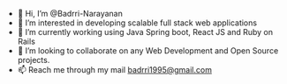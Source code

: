 - 👋 Hi, I’m @Badrri-Narayanan
- 👀 I’m interested in developing scalable full stack web applications
- 🌱 I’m currently working using Java Spring boot, React JS and Ruby on Rails
- 💞️ I’m looking to collaborate on any Web Development and Open Source projects.
- 📫 Reach me through my mail badrri1995@gmail.com

<!---
Badrri-Narayanan/Badrri-Narayanan is a ✨ special ✨ repository because its `README.md` (this file) appears on your GitHub profile.
You can click the Preview link to take a look at your changes.
--->
